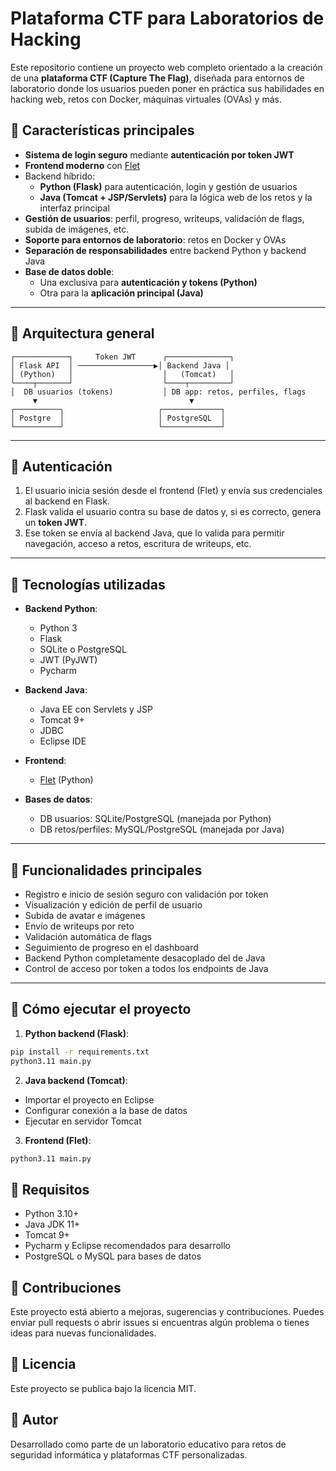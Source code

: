 # Plataforma CTF para Laboratorios de Hacking

Este repositorio contiene un proyecto web completo orientado a la creación de una **plataforma CTF (Capture The Flag)**, diseñada para entornos de laboratorio donde los usuarios pueden poner en práctica sus habilidades en hacking web, retos con Docker, máquinas virtuales (OVAs) y más.

## 🧩 Características principales

- **Sistema de login seguro** mediante **autenticación por token JWT**
- **Frontend moderno** con [Flet](https://flet.dev/)
- Backend híbrido:
  - **Python (Flask)** para autenticación, login y gestión de usuarios
  - **Java (Tomcat + JSP/Servlets)** para la lógica web de los retos y la interfaz principal
- **Gestión de usuarios**: perfil, progreso, writeups, validación de flags, subida de imágenes, etc.
- **Soporte para entornos de laboratorio**: retos en Docker y OVAs
- **Separación de responsabilidades** entre backend Python y backend Java
- **Base de datos doble**:
  - Una exclusiva para **autenticación y tokens (Python)**
  - Otra para la **aplicación principal (Java)**

---

## 🧪 Arquitectura general

    ┌────────────┐     Token JWT      ┌──────────────┐
    │ Flask API  │ ─────────────────▶│ Backend Java │
    │ (Python)   │                    │   (Tomcat)   │
    └────┬───────┘                    └────┬─────────┘
    │  DB usuarios (tokens)           │ DB app: retos, perfiles, flags
         ▼                                  ▼
    ┌──────────┐                     ┌─────────────┐
    │ Postgre  │                     │ PostgreSQL  │
    └──────────┘                     └─────────────┘

---

## 🔐 Autenticación

1. El usuario inicia sesión desde el frontend (Flet) y envía sus credenciales al backend en Flask.
2. Flask valida el usuario contra su base de datos y, si es correcto, genera un **token JWT**.
3. Ese token se envía al backend Java, que lo valida para permitir navegación, acceso a retos, escritura de writeups, etc.

---

## 🧱 Tecnologías utilizadas

- **Backend Python**:
  - Python 3
  - Flask
  - SQLite o PostgreSQL
  - JWT (PyJWT)
  - Pycharm

- **Backend Java**:
  - Java EE con Servlets y JSP
  - Tomcat 9+
  - JDBC
  - Eclipse IDE

- **Frontend**:
  - [Flet](https://flet.dev/) (Python)

- **Bases de datos**:
  - DB usuarios: SQLite/PostgreSQL (manejada por Python)
  - DB retos/perfiles: MySQL/PostgreSQL (manejada por Java)

---

## 🧪 Funcionalidades principales

- Registro e inicio de sesión seguro con validación por token
- Visualización y edición de perfil de usuario
- Subida de avatar e imágenes
- Envío de writeups por reto
- Validación automática de flags
- Seguimiento de progreso en el dashboard
- Backend Python completamente desacoplado del de Java
- Control de acceso por token a todos los endpoints de Java

---

## 🚀 Cómo ejecutar el proyecto

1. **Python backend (Flask)**:

```bash
pip install -r requirements.txt
python3.11 main.py
```

2. **Java backend (Tomcat)**:

  - Importar el proyecto en Eclipse
  - Configurar conexión a la base de datos
  - Ejecutar en servidor Tomcat

3. **Frontend (Flet)**:

```bash
python3.11 main.py
```

## 🧪 Requisitos

- Python 3.10+
- Java JDK 11+
- Tomcat 9+
- Pycharm y Eclipse recomendados para desarrollo
- PostgreSQL o MySQL para bases de datos

## 🤝 Contribuciones

Este proyecto está abierto a mejoras, sugerencias y contribuciones. Puedes enviar pull requests o abrir issues si encuentras algún problema o tienes ideas para nuevas funcionalidades.

## 📜 Licencia

Este proyecto se publica bajo la licencia MIT.

## 🧠 Autor

Desarrollado como parte de un laboratorio educativo para retos de seguridad informática y plataformas CTF personalizadas.
